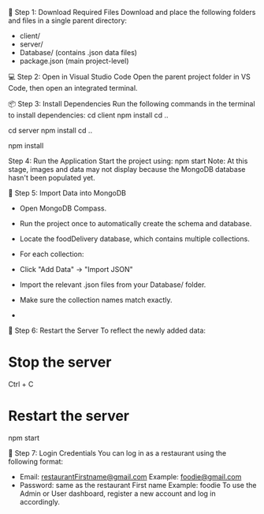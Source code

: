 📁 Step 1: Download Required Files
Download and place the following folders and files in a single parent directory:
- client/
- server/
- Database/ (contains .json data files)
- package.json (main project-level)

  
💻 Step 2: Open in Visual Studio Code
Open the parent project folder in VS Code, then open an integrated terminal.


📦 Step 3: Install Dependencies
Run the following commands in the terminal to install dependencies:
cd client
npm install
cd ..

cd server
npm install
cd ..

npm install


 Step 4: Run the Application
Start the project using:
npm start
Note: At this stage, images and data may not display because the MongoDB database hasn't been populated yet.


🍃 Step 5: Import Data into MongoDB
- Open MongoDB Compass.
- Run the project once to automatically create the schema and database.
- Locate the foodDelivery database, which contains multiple collections.
- For each collection:
- Click "Add Data" → "Import JSON"
- Import the relevant .json files from your Database/ folder.
- Make sure the collection names match exactly.

- 
🔁 Step 6: Restart the Server
To reflect the newly added data:
# Stop the server
Ctrl + C

# Restart the server
npm start


🔐 Step 7: Login Credentials
You can log in as a restaurant using the following format:
- Email: restaurantFirstname@gmail.com
Example: foodie@gmail.com
- Password: same as the restaurant First name
Example: foodie
To use the Admin or User dashboard, register a new account and log in accordingly.






